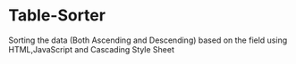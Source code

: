 Table-Sorter
============

Sorting the data (Both Ascending and Descending) based on the field using HTML,JavaScript and Cascading Style Sheet


